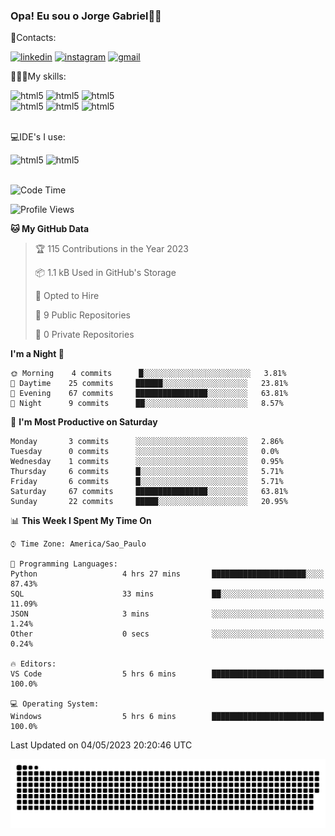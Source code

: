 
### Opa! Eu sou o Jorge Gabriel🤚🏾
📱Contacts: 

[![linkedin](https://img.shields.io/badge/LinkedIn-0077B5?style=for-the-badge&logo=linkedin&logoColor=white)](https://www.linkedin.com/in/jorge-g-717603souzag)
[![instagram](https://img.shields.io/badge/Instagram-E4405F?style=for-the-badge&logo=instagram&logoColor=white)](https://www.instagram.com/jorge__gabriel_/)
[![gmail](https://img.shields.io/badge/Gmail-D14836?style=for-the-badge&logo=gmail&logoColor=white)](https://mail.google.com/mail/u/0/?fs=1&tf=cm&source=mailto&to=gabrielgomes2003@gmail.com)

🧑🏾‍💻My skills:
<div <style>
    <img aling="center" alt="html5" src="https://img.shields.io/badge/Python-3776AB?style=for-the-badge&logo=python&logoColor=white"/> 
    <img aling="center" alt="html5" src="https://img.shields.io/badge/GIT-E44C30?style=for-the-badge&logo=git&logoColor=white"/>
    <img aling="center" alt="html5" src="https://img.shields.io/badge/Figma-F24E1E?style=for-the-badge&logo=figma&logoColor=white"/><br>
    <img aling="center" alt="html5" src="https://img.shields.io/badge/Microsoft_Office-D83B01?style=for-the-badge&logo=microsoft-office&logoColor=white"/> 
    <img aling="center" alt="html5" src="https://img.shields.io/badge/Adobe%20Illustrator-FF9A00?style=for-the-badge&logo=adobe%20illustrator&logoColor=white"/> 
    <img aling="center" alt="html5" src="https://img.shields.io/badge/Adobe%20Photoshop-31A8FF?style=for-the-badge&logo=Adobe%20Photoshop&logoColor=black"/> 
</div><br>

💻IDE's I use:
<div <style>
     <img aling="center" alt="html5" src="https://img.shields.io/badge/PyCharm-000000.svg?&style=for-the-badge&logo=PyCharm&logoColor=white"/>  
     <img aling="center" alt="html5" src="https://img.shields.io/badge/Visual_Studio_Code-0078D4?style=for-the-badge&logo=visual%20studio%20code&logoColor=white"/> 
</div><br>

<!--START_SECTION:waka-->
![Code Time](http://img.shields.io/badge/Code%20Time-52%20hrs%202%20mins-blue)

![Profile Views](http://img.shields.io/badge/Profile%20Views-3-blue)

**🐱 My GitHub Data** 

> 🏆 115 Contributions in the Year 2023
 > 
> 📦 1.1 kB Used in GitHub's Storage 
 > 
> 💼 Opted to Hire
 > 
> 📜 9 Public Repositories 
 > 
> 🔑 0 Private Repositories  
 > 
**I'm a Night 🦉** 

```text
🌞 Morning    4 commits      █░░░░░░░░░░░░░░░░░░░░░░░░   3.81% 
🌇 Daytime    25 commits     ██████░░░░░░░░░░░░░░░░░░░   23.81% 
🌃 Evening    67 commits     ████████████████░░░░░░░░░   63.81% 
🌙 Night      9 commits      ██░░░░░░░░░░░░░░░░░░░░░░░   8.57%

```
📅 **I'm Most Productive on Saturday** 

```text
Monday       3 commits      ░░░░░░░░░░░░░░░░░░░░░░░░░   2.86% 
Tuesday      0 commits      ░░░░░░░░░░░░░░░░░░░░░░░░░   0.0% 
Wednesday    1 commits      ░░░░░░░░░░░░░░░░░░░░░░░░░   0.95% 
Thursday     6 commits      █░░░░░░░░░░░░░░░░░░░░░░░░   5.71% 
Friday       6 commits      █░░░░░░░░░░░░░░░░░░░░░░░░   5.71% 
Saturday     67 commits     ████████████████░░░░░░░░░   63.81% 
Sunday       22 commits     █████░░░░░░░░░░░░░░░░░░░░   20.95%

```


📊 **This Week I Spent My Time On** 

```text
⌚︎ Time Zone: America/Sao_Paulo

💬 Programming Languages: 
Python                   4 hrs 27 mins       █████████████████████░░░░   87.43% 
SQL                      33 mins             ██░░░░░░░░░░░░░░░░░░░░░░░   11.09% 
JSON                     3 mins              ░░░░░░░░░░░░░░░░░░░░░░░░░   1.24% 
Other                    0 secs              ░░░░░░░░░░░░░░░░░░░░░░░░░   0.24%

🔥 Editors: 
VS Code                  5 hrs 6 mins        █████████████████████████   100.0%

💻 Operating System: 
Windows                  5 hrs 6 mins        █████████████████████████   100.0%

```


 Last Updated on 04/05/2023 20:20:46 UTC
<!--END_SECTION:waka-->





<img alt="github-snake" src="https://github.com/J0rgeGabriel/J0rgeGabriel/blob/output/github-contribution-grid-snake-dark.svg" />
